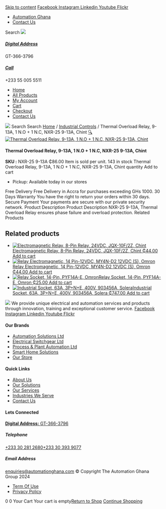 [Skip to content](https://store.automationghana.com/product/thermal-overload-relay-9-13a/#content)
[ Facebook ](https://www.facebook.com/automationgh/) [ Instagram ](https://www.instagram.com/automationgh/) [ Linkedin ](https://www.linkedin.com/company/the-automation-ghana-limited/) [ Youtube ](https://www.youtube.com/channel/UCurrRDUSm5oIW39VXjn1u0w) [ Flickr ](https://www.flickr.com/photos/181794037@N07/)
  * [ Automation Ghana ](https://automationghana.com)
  * [ Contact Us ](https://store.automationghana.com/contact/)


Search
[ ![](https://store.automationghana.com/wp-content/uploads/2024/04/Website-TAGG-Logo-BLUE.png) ](https://store.automationghana.com/)
[ ](https://maps.app.goo.gl/m4xeaagWCNbLk4jM6)
#####  [ Digital Address ](https://maps.app.goo.gl/m4xeaagWCNbLk4jM6)
GT-366-3796 
[ ](tel:+233550055511)
#####  [ Call ](tel:+233550055511)
+233 55 005 5511 
  * [Home](https://store.automationghana.com/)
  * [All Products](https://store.automationghana.com/shop/)
  * [My Account](https://store.automationghana.com/my-account/)
  * [Cart](https://store.automationghana.com/cart/)
  * [Checkout](https://store.automationghana.com/checkout/)
  * [Contact Us](https://store.automationghana.com/contact/)


[![](https://store.automationghana.com/wp-content/uploads/2024/04/AutomationGhana_logo_white.png)](https://store.automationghana.com)
Search
Search
[Home](https://store.automationghana.com) / [Industrial Controls](https://store.automationghana.com/product-category/industrial-controls/) / Thermal Overload Relay, 9-13A, 1 N.O + 1 N.C, NXR-25 9-13A, Chint
[🔍](https://store.automationghana.com/product/thermal-overload-relay-9-13a/)
[![Thermal Overload Relay, 9-13A, 1 N.O + 1 N.C, NXR-25 9-13A, Chint](https://store.automationghana.com/wp-content/uploads/2021/04/Thermal-Overload-Relay-NXR-12-7-10A-Chint.jpg)](https://store.automationghana.com/wp-content/uploads/2021/04/Thermal-Overload-Relay-NXR-12-7-10A-Chint.jpg)
####  Thermal Overload Relay, 9-13A, 1 N.O + 1 N.C, NXR-25 9-13A, Chint 
**SKU :** NXR-25 9-13A 
₵86.00
Item is sold per unit.
143 in stock
Thermal Overload Relay, 9-13A, 1 N.O + 1 N.C, NXR-25 9-13A, Chint quantity
Add to cart
  * Pickup: Available today in our stores


Free Delivery 
Free Delivery in Accra for purchases exceeding GHs 1000. 
30 Days Warranty 
You have the right to return your orders within 30 days. 
Secure Payment 
Your payments are secure with our private security network. 
Product Description
Product Description
NXR-25 9-13A, Thermal Overload Relay ensures phase failure and overload protection.
Related Products 
## Related products
  * [![Electromagnetic Relay, 8-Pin Relay, 24VDC, JQX-10F/2Z, Chint](https://store.automationghana.com/wp-content/uploads/2020/04/11-Pin-Relay-JQX-10F_3Z-220VAC-Chint-2-300x300.jpg)Electromagnetic Relay, 8-Pin Relay, 24VDC, JQX-10F/2Z, Chint ₵44.00 ](https://store.automationghana.com/product/8-pin-relay-jqx-10f-2z-24vdc-chint/)
[Add to cart](https://store.automationghana.com/product/thermal-overload-relay-9-13a/?add-to-cart=1604)
  * [![Relay Electromagnetic, 14 Pin-12VDC, MY4N-D2 12VDC \(S\), Omron](https://store.automationghana.com/wp-content/uploads/2020/04/14-Pin-Relay-MY4N-D2-24DC-S-Omron.jpg)Relay Electromagnetic, 14 Pin-12VDC, MY4N-D2 12VDC (S), Omron ₵44.00 ](https://store.automationghana.com/product/14-pin-relay-my4n-d2-12vdc-s-omron/)
[Add to cart](https://store.automationghana.com/product/thermal-overload-relay-9-13a/?add-to-cart=1600)
  * [![Relay Socket, 14-Pin, PYF14A-E, Omron](https://store.automationghana.com/wp-content/uploads/2020/04/14-Pin-Relay-Socket-PTF14A-E-Omron.jpg)Relay Socket, 14-Pin, PYF14A-E, Omron ₵25.00 ](https://store.automationghana.com/product/14-pin-relay-socket-pyf14a-e-omron/)
[Add to cart](https://store.automationghana.com/product/thermal-overload-relay-9-13a/?add-to-cart=1598)
  * [![Industrial Socket, 63A, 3P+N+E, 400V, 903456A, Solera](https://store.automationghana.com/wp-content/uploads/2020/04/903456A.png)Industrial Socket, 63A, 3P+N+E, 400V, 903456A, Solera ₵747.00 ](https://store.automationghana.com/product/industrial-socket-903456a-solera/)
[Add to cart](https://store.automationghana.com/product/thermal-overload-relay-9-13a/?add-to-cart=1514)


![](https://store.automationghana.com/wp-content/uploads/2024/04/AutomationGhana_logo_white.png)
We provide unique electrical and automation services and products through innovation, training and exceptional customer service.
[ Facebook ](https://www.facebook.com/automationgh/) [ Instagram ](https://www.instagram.com/automationgh/) [ Linkedin ](https://www.linkedin.com/company/the-automation-ghana-limited/) [ Youtube ](https://www.youtube.com/channel/UCurrRDUSm5oIW39VXjn1u0w) [ Flickr ](https://www.flickr.com/photos/181794037@N07/)
#### Our Brands
  * [ Automation Solutions Ltd ](https://store.automationghana.com/product/thermal-overload-relay-9-13a/)
  * [ Electrical Switchgear Ltd ](https://store.automationghana.com/product/thermal-overload-relay-9-13a/)
  * [ Process & Plant Automation Ltd ](https://store.automationghana.com/product/thermal-overload-relay-9-13a/)
  * [ Smart Home Solutions ](https://store.automationghana.com/product/thermal-overload-relay-9-13a/)
  * [ Our Store ](https://store.automationghana.com/product/thermal-overload-relay-9-13a/)


#### Quick Links
  * [ About Us ](https://store.automationghana.com/product/thermal-overload-relay-9-13a/)
  * [ Our Solutions ](https://store.automationghana.com/product/thermal-overload-relay-9-13a/)
  * [ Our Services ](https://store.automationghana.com/product/thermal-overload-relay-9-13a/)
  * [ Industries We Serve ](https://store.automationghana.com/product/thermal-overload-relay-9-13a/)
  * [ Contact Us ](https://store.automationghana.com/product/thermal-overload-relay-9-13a/)


#### Lets Connected
[**Digital Address:** GT-366-3796](https://maps.app.goo.gl/m4xeaagWCNbLk4jM6)
#####  Telephone 
[ +233 30 281 2680](tel:+233302812680)[+233 30 393 9077](https://store.automationghana.com/product/thermal-overload-relay-9-13a/+233303939077)
#####  Email Address 
enquiries@automationghana.com 
© Copyright The Automation Ghana Group 2024
  * [ Term Of Use ](https://store.automationghana.com/product/thermal-overload-relay-9-13a/)
  * [ Privacy Policy ](https://store.automationghana.com/product/thermal-overload-relay-9-13a/)


0
0
Your Cart
Your cart is empty[Return to Shop](https://store.automationghana.com/shop/)
[Continue Shopping](https://store.automationghana.com/product/thermal-overload-relay-9-13a/)
